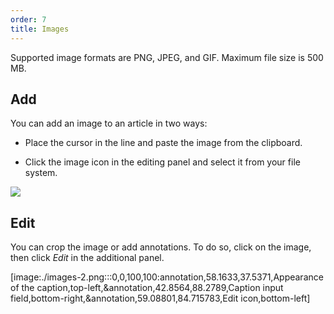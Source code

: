 ```yaml
---
order: 7
title: Images
---
```


Supported image formats are PNG, JPEG, and GIF. Maximum file size is 500 MB.

## Add

You can add an image to an article in two ways:

-  Place the cursor in the line and paste the image from the clipboard.

-  Click the image icon in the editing panel and select it from your file system.

![](./images.png)

## Edit

You can crop the image or add annotations. To do so, click on the image, then click *Edit* in the additional panel.

[image:./images-2.png:::0,0,100,100:annotation,58.1633,37.5371,Appearance of the caption,top-left,&annotation,42.8564,88.2789,Caption input field,bottom-right,&annotation,59.08801,84.715783,Edit icon,bottom-left]
